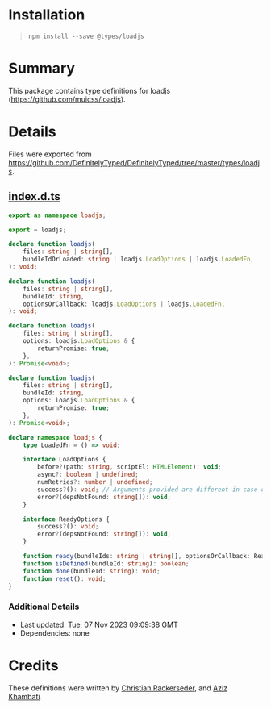 # Installation
> `npm install --save @types/loadjs`

# Summary
This package contains type definitions for loadjs (https://github.com/muicss/loadjs).

# Details
Files were exported from https://github.com/DefinitelyTyped/DefinitelyTyped/tree/master/types/loadjs.
## [index.d.ts](https://github.com/DefinitelyTyped/DefinitelyTyped/tree/master/types/loadjs/index.d.ts)
````ts
export as namespace loadjs;

export = loadjs;

declare function loadjs(
    files: string | string[],
    bundleIdOrLoaded: string | loadjs.LoadOptions | loadjs.LoadedFn,
): void;

declare function loadjs(
    files: string | string[],
    bundleId: string,
    optionsOrCallback: loadjs.LoadOptions | loadjs.LoadedFn,
): void;

declare function loadjs(
    files: string | string[],
    options: loadjs.LoadOptions & {
        returnPromise: true;
    },
): Promise<void>;

declare function loadjs(
    files: string | string[],
    bundleId: string,
    options: loadjs.LoadOptions & {
        returnPromise: true;
    },
): Promise<void>;

declare namespace loadjs {
    type LoadedFn = () => void;

    interface LoadOptions {
        before?(path: string, scriptEl: HTMLElement): void;
        async?: boolean | undefined;
        numRetries?: number | undefined;
        success?(): void; // Arguments provided are different in case of returnPromise: true / false
        error?(depsNotFound: string[]): void;
    }

    interface ReadyOptions {
        success?(): void;
        error?(depsNotFound: string[]): void;
    }

    function ready(bundleIds: string | string[], optionsOrCallback: ReadyOptions | LoadedFn): typeof loadjs;
    function isDefined(bundleId: string): boolean;
    function done(bundleId: string): void;
    function reset(): void;
}

````

### Additional Details
 * Last updated: Tue, 07 Nov 2023 09:09:38 GMT
 * Dependencies: none

# Credits
These definitions were written by [Christian Rackerseder](https://github.com/screendriver), and [Aziz Khambati](https://github.com/azizhk).
